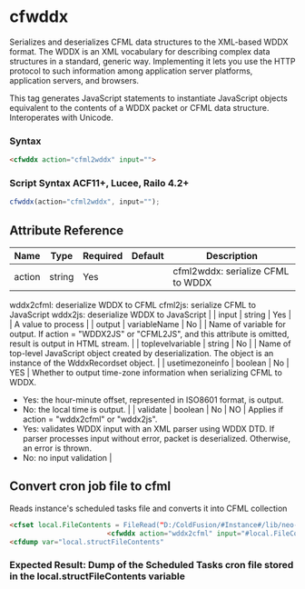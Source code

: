 # cfwddx

Serializes and deserializes CFML data structures to the
 XML-based WDDX format. The WDDX is an XML vocabulary for
 describing complex data structures in a standard, generic way.
 Implementing it lets you use the HTTP protocol to such
 information among application server platforms, application
 servers, and browsers.

 This tag generates JavaScript statements to instantiate
 JavaScript objects equivalent to the contents of a WDDX packet
 or CFML data structure. Interoperates with Unicode.

### Syntax

```html
<cfwddx action="cfml2wddx" input="">
```

### Script Syntax ACF11+, Lucee, Railo 4.2+

```javascript
cfwddx(action="cfml2wddx", input="");
```

## Attribute Reference

| Name | Type | Required | Default | Description |
| --- | --- | --- | --- | --- |
| action | string | Yes |  | cfml2wddx: serialize CFML to WDDX
 wddx2cfml: deserialize WDDX to CFML
 cfml2js: serialize CFML to JavaScript
 wddx2js: deserialize WDDX to JavaScript |
| input | string | Yes |  | A value to process |
| output | variableName | No |  | Name of variable for output. If action = "WDDX2JS" or
 "CFML2JS", and this attribute is omitted, result is output
 in HTML stream. |
| toplevelvariable | string | No |  | Name of top-level JavaScript object created by
 deserialization. The object is an instance of the
 WddxRecordset object. |
| usetimezoneinfo | boolean | No | YES | Whether to output time-zone information when serializing
 CFML to WDDX.
 - Yes: the hour-minute offset, represented in ISO8601
 format, is output.
 - No: the local time is output. |
| validate | boolean | No | NO | Applies if action = "wddx2cfml" or "wddx2js".
 - Yes: validates WDDX input with an XML parser using
 WDDX DTD. If parser processes input without error,
 packet is deserialized. Otherwise, an error is
 thrown.
 - No: no input validation |

## Convert cron job file to cfml

Reads instance's scheduled tasks file and converts it into CFML collection

```html
<cfset local.FileContents = FileRead("D:/ColdFusion/#Instance#/lib/neo-cron.xml") />
						<cfwddx action="wddx2cfml" input="#local.FileContents#" output="local.structFileContents" />
<cfdump var="local.structFileContents"
```

### Expected Result: Dump of the Scheduled Tasks cron file stored in the local.structFileContents variable
